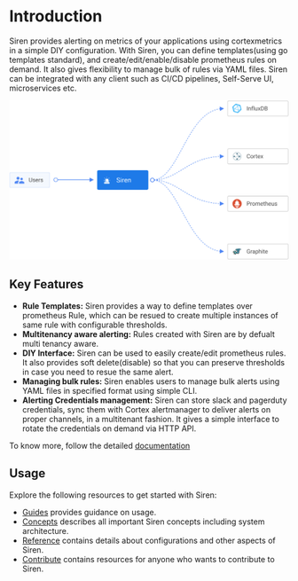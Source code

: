 # Introduction

Siren provides alerting on metrics of your applications using cortexmetrics in a simple DIY configuration. With Siren,
you can define templates(using go templates standard), and create/edit/enable/disable prometheus rules on demand. It
also gives flexibility to manage bulk of rules via YAML files. Siren can be integrated with any client such as CI/CD
pipelines, Self-Serve UI, microservices etc.

![Siren Architecture](./assets/overview.svg)

## Key Features

- **Rule Templates:** Siren provides a way to define templates over prometheus Rule, which can be resued to create
  multiple instances of same rule with configurable thresholds.
- **Multitenancy aware alerting:** Rules created with Siren are by defualt multi tenancy aware.
- **DIY Interface:** Siren can be used to easily create/edit prometheus rules. It also provides soft delete(disable)
  so that you can preserve thresholds in case you need to resue the same alert.
- **Managing bulk rules:** Siren enables users to manage bulk alerts using YAML files in specified format using simple
  CLI.
- **Alerting Credentials management:** Siren can store slack and pagerduty credentials, sync them with Cortex
  alertmanager to deliver alerts on proper channels, in a multitenant fashion. It gives a simple interface to rotate the
  credentials on demand via HTTP API.

To know more, follow the detailed [documentation](docs)

## Usage

Explore the following resources to get started with Siren:

* [Guides](docs/guides) provides guidance on usage.
* [Concepts](docs/concepts) describes all important Siren concepts including system architecture.
* [Reference](docs/reference) contains details about configurations and other aspects of Siren.
* [Contribute](docs/contribute/contribution.md) contains resources for anyone who wants to contribute to Siren.
